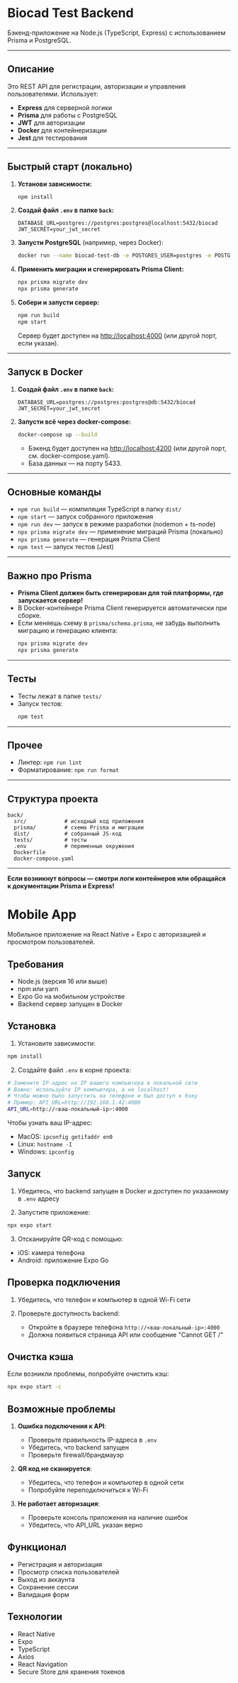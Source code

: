 # Biocad Test Backend

Бэкенд-приложение на Node.js (TypeScript, Express) с использованием Prisma и PostgreSQL.

---

## Описание

Это REST API для регистрации, авторизации и управления пользователями. Использует:
- **Express** для серверной логики
- **Prisma** для работы с PostgreSQL
- **JWT** для авторизации
- **Docker** для контейнеризации
- **Jest** для тестирования

---

## Быстрый старт (локально)

1. **Установи зависимости:**
   ```sh
   npm install
   ```

2. **Создай файл `.env` в папке `back`:**
   ```
   DATABASE_URL=postgres://postgres:postgres@localhost:5432/biocad
   JWT_SECRET=your_jwt_secret
   ```

3. **Запусти PostgreSQL** (например, через Docker):
   ```sh
   docker run --name biocad-test-db -e POSTGRES_USER=postgres -e POSTGRES_PASSWORD=postgres -e POSTGRES_DB=biocad -p 5432:5432 -d postgres:15
   ```

4. **Применить миграции и сгенерировать Prisma Client:**
   ```sh
   npx prisma migrate dev
   npx prisma generate
   ```

5. **Собери и запусти сервер:**
   ```sh
   npm run build
   npm start
   ```
   Сервер будет доступен на [http://localhost:4000](http://localhost:4000) (или другой порт, если указан).

---

## Запуск в Docker

1. **Создай файл `.env` в папке `back`:**
   ```
   DATABASE_URL=postgres://postgres:postgres@db:5432/biocad
   JWT_SECRET=your_jwt_secret
   ```

2. **Запусти всё через docker-compose:**
   ```sh
   docker-compose up --build
   ```
   - Бэкенд будет доступен на [http://localhost:4200](http://localhost:4200) (или другой порт, см. docker-compose.yaml).
   - База данных — на порту 5433.

---

## Основные команды

- `npm run build` — компиляция TypeScript в папку `dist/`
- `npm start` — запуск собранного приложения
- `npm run dev` — запуск в режиме разработки (nodemon + ts-node)
- `npx prisma migrate dev` — применение миграций Prisma (локально)
- `npx prisma generate` — генерация Prisma Client
- `npm test` — запуск тестов (Jest)

---

## Важно про Prisma

- **Prisma Client должен быть сгенерирован для той платформы, где запускается сервер!**
- В Docker-контейнере Prisma Client генерируется автоматически при сборке.
- Если меняешь схему в `prisma/schema.prisma`, не забудь выполнить миграцию и генерацию клиента:
  ```sh
  npx prisma migrate dev
  npx prisma generate
  ```

---

## Тесты

- Тесты лежат в папке `tests/`
- Запуск тестов:
  ```sh
  npm test
  ```

---

## Прочее

- Линтер: `npm run lint`
- Форматирование: `npm run format`

---

## Структура проекта

```
back/
  src/            # исходный код приложения
  prisma/         # схема Prisma и миграции
  dist/           # собранный JS-код
  tests/          # тесты
  .env            # переменные окружения
  Dockerfile
  docker-compose.yaml
```

---

**Если возникнут вопросы — смотри логи контейнеров или обращайся к документации Prisma и Express!**

# Mobile App

Мобильное приложение на React Native + Expo с авторизацией и просмотром пользователей.

## Требования

- Node.js (версия 16 или выше)
- npm или yarn
- Expo Go на мобильном устройстве
- Backend сервер запущен в Docker

## Установка

1. Установите зависимости:
```bash
npm install
```

2. Создайте файл `.env` в корне проекта:
```bash
# Замените IP-адрес на IP вашего компьютера в локальной сети
# Важно: используйте IP компьютера, а не localhost!
# Чтобы можно было запустить на телефоне и был доступ к бэку
# Пример: API_URL=http://192.168.1.42:4000
API_URL=http://<ваш-локальный-ip>:4000
```

Чтобы узнать ваш IP-адрес:
- MacOS: `ipconfig getifaddr en0`
- Linux: `hostname -I`
- Windows: `ipconfig`

## Запуск

1. Убедитесь, что backend запущен в Docker и доступен по указанному в `.env` адресу

2. Запустите приложение:
```bash
npx expo start
```

3. Отсканируйте QR-код с помощью:
- iOS: камера телефона
- Android: приложение Expo Go

## Проверка подключения

1. Убедитесь, что телефон и компьютер в одной Wi-Fi сети

2. Проверьте доступность backend:
   - Откройте в браузере телефона `http://<ваш-локальный-ip>:4000`
   - Должна появиться страница API или сообщение "Cannot GET /"

## Очистка кэша

Если возникли проблемы, попробуйте очистить кэш:
```bash
npx expo start -c
```

## Возможные проблемы

1. **Ошибка подключения к API**:
   - Проверьте правильность IP-адреса в `.env`
   - Убедитесь, что backend запущен
   - Проверьте firewall/брандмауэр

2. **QR код не сканируется**:
   - Убедитесь, что телефон и компьютер в одной сети
   - Попробуйте переподключиться к Wi-Fi

3. **Не работает авторизация**:
   - Проверьте консоль приложения на наличие ошибок
   - Убедитесь, что API_URL указан верно

## Функционал

- Регистрация и авторизация
- Просмотр списка пользователей
- Выход из аккаунта
- Сохранение сессии
- Валидация форм

## Технологии

- React Native
- Expo
- TypeScript
- Axios
- React Navigation
- Secure Store для хранения токенов
